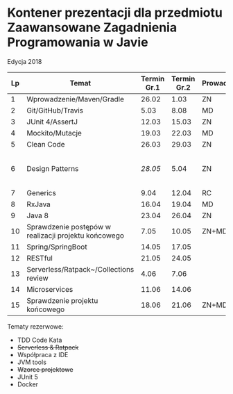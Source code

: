 # Kontener prezentacji dla przedmiotu Zaawansowane Zagadnienia Programowania w Javie
Edycja 2018

Lp | Temat | Termin Gr.1 |Termin Gr.2 | Prowadzący | Uwagi
--- | --- | --- | --- | --- | --- 
1 | Wprowadzenie/Maven/Gradle | 26.02 | 1.03 | ZN | 
2 | Git/GitHub/Travis | 5.03 |  8.08 | MD | 
3 | JUnit 4/AssertJ | 12.03 | 15.03 | ZN | 
4 | Mockito/Mutacje | 19.03 | 22.03 | MD |
5 | Clean Code | 26.03 | 29.03 | ZN |
6 | Design Patterns | *28.05* | 5.04 | ZN | Przerwa świąteczna + Boże Ciało 
7 | Generics | 9.04 | 12.04 | RC | 
8 | RxJava | 16.04 | 19.04 | MD | 
9 | Java 8 | 23.04 | 26.04 | ZN | 
10| Sprawdzenie postępów w realizacji projektu końcowego | 7.05 | 10.05 | ZN+MD |
11| Spring/SpringBoot | 14.05| 17.05 | | 
12| RESTful | 21.05 | 24.05 | | 
13| Serverless/Ratpack~/Collections review | 4.06 | 7.06 | | 
14| Microservices | 11.06 | 14.06 | | 
15| Sprawdzenie projektu końcowego | 18.06 | 21.06 | ZN+MD | 


Tematy rezerwowe:
- TDD Code Kata
- ~~Serverless & Ratpack~~
- Współpraca z IDE
- JVM tools
- ~~Wzorce projektowe~~
- JUnit 5
- Docker
